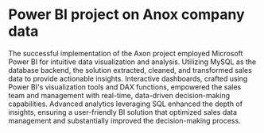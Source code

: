 # Power BI project on Anox company data
The successful implementation of the Axon project employed Microsoft Power BI for intuitive data visualization and analysis. Utilizing MySQL as the database backend, the solution extracted, cleaned, and transformed sales data to provide actionable insights. Interactive dashboards, crafted using Power BI's visualization tools and DAX functions, empowered the sales team and management with real-time, data-driven decision-making capabilities. Advanced analytics leveraging SQL enhanced the depth of insights, ensuring a user-friendly BI solution that optimized sales data management and substantially improved the decision-making process.
